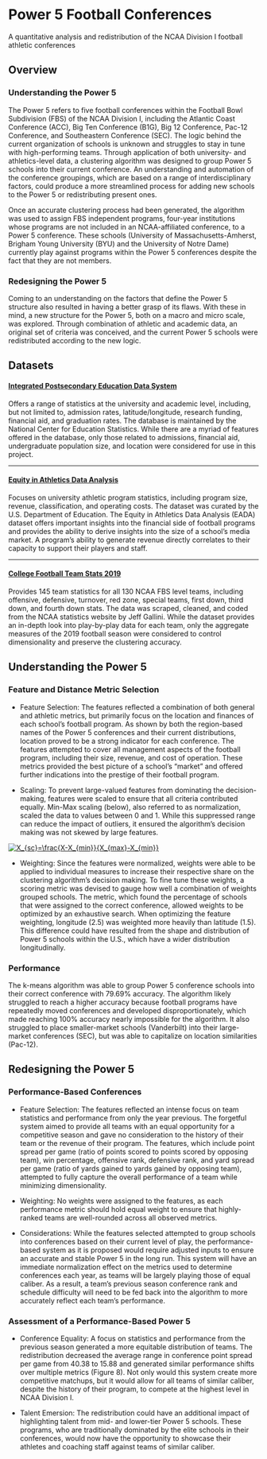 # Power 5 Football Conferences
A quantitative analysis and redistribution of the NCAA  Division I football athletic conferences

## Overview

### Understanding the Power 5

The Power 5 refers to five football conferences within the Football Bowl Subdivision (FBS) of the NCAA Division I, including the Atlantic Coast Conference (ACC), Big Ten Conference (B1G), Big 12 Conference, Pac-12 Conference, and Southeastern Conference (SEC). The logic behind the current organization of schools is unknown and struggles to stay in tune with high-performing teams. Through application of both university- and athletics-level data, a clustering algorithm was designed to group Power 5 schools into their current conference. An understanding and automation of the conference groupings, which are based on a range of interdisciplinary factors, could produce a more streamlined process for adding new schools to the Power 5 or redistributing present ones.

Once an accurate clustering process had been generated, the algorithm was used to assign FBS independent programs, four-year institutions whose programs are not included in an NCAA-affiliated conference, to a Power 5 conference. These schools (University of Massachusetts-Amherst, Brigham Young University (BYU) and the University of Notre Dame) currently play against programs within the Power 5 conferences despite the fact that they are not members.

### Redesigning the Power 5

Coming to an understanding on the factors that define the Power 5 structure also resulted in having a better grasp of its flaws. With these in mind, a new structure for the Power 5, both on a macro and micro scale, was explored. Through combination of athletic and academic data, an original set of criteria was conceived, and the current Power 5 schools were redistributed according to the new logic. 

## Datasets

#### [Integrated Postsecondary Education Data System](https://nces.ed.gov/ipeds/datacenter/InstitutionByName.aspx?goToReportId=1)

  Offers a range of statistics at the university and academic level, including, but not limited to, admission rates, latitude/longitude, research funding, financial aid, and graduation rates. The database is maintained by the National Center for Education Statistics. While there are a myriad of features offered in the database, only those related to admissions, financial aid, undergraduate population size, and location were considered for use in this project. 
  
---

#### [Equity in Athletics Data Analysis](https://ope.ed.gov/athletics/#/customdata/search)

Focuses on university athletic program statistics, including program size, revenue, classification, and operating costs. The dataset was curated by the U.S. Department of Education. The Equity in Athletics Data Analysis (EADA) dataset offers important insights into the financial side of football programs and provides the ability to derive insights into the size of a school’s media market. A program’s ability to generate revenue directly correlates to their capacity to support their players and staff.

---

#### [College Football Team Stats 2019](https://www.kaggle.com/jeffgallini/college-football-team-stats-2019)

Provides 145 team statistics for all 130 NCAA FBS level teams, including offensive, defensive, turnover, red zone, special teams, first down, third down, and fourth down stats. The data was scraped, cleaned, and coded from the NCAA statistics website by Jeff Gallini. While the dataset provides an in-depth look into play-by-play data for each team, only the aggregate measures of the 2019 football season were considered to control dimensionality and preserve the clustering accuracy.

## Understanding the Power 5

### Feature and Distance Metric Selection

- Feature Selection: The features reflected a combination of both general and athletic metrics, but primarily focus on the location and finances of each school’s football program. As shown by both the region-based names of the Power 5 conferences and their current distributions, location proved to be a strong indicator for each conference. The features attempted to cover all management aspects of the football program, including their size, revenue, and cost of operation. These metrics provided the best picture of a school’s “market” and offered further indications into the prestige of their football program.

- Scaling: To prevent large-valued features from dominating the decision-making, features were scaled to ensure that all criteria contributed equally. Min-Max scaling (below), also referred to as normalization, scaled the data to values between 0 and 1. While this suppressed range can reduce the impact of outliers, it ensured the algorithm’s decision making was not skewed by large features.

<a href="https://www.codecogs.com/eqnedit.php?latex=X_{sc}=\frac{X-X_{min}}{X_{max}-X_{min}}" target="_blank"><img src="https://latex.codecogs.com/gif.latex?X_{sc}=\frac{X-X_{min}}{X_{max}-X_{min}}" title="X_{sc}=\frac{X-X_{min}}{X_{max}-X_{min}}" /></a>

- Weighting: Since the features were normalized, weights were able to be applied to individual measures to increase their respective share on the clustering algorithm’s decision making. To fine tune these weights, a scoring metric was devised to gauge how well a combination of weights grouped schools. The metric, which found the percentage of schools that were assigned to the correct conference, allowed weights to be optimized by an exhaustive search. When optimizing the feature weighting, longitude (2.5) was weighted more heavily than latitude (1.5). This difference could have resulted from the shape and distribution of Power 5 schools within the U.S., which have a wider distribution longitudinally.

### Performance

The k-means algorithm was able to group Power 5 conference schools into their correct conference with 79.69% accuracy. The algorithm likely struggled to reach a higher accuracy because football programs have repeatedly moved conferences and developed disproportionately, which made reaching 100% accuracy nearly impossible for the algorithm. It also struggled to place smaller-market schools (Vanderbilt) into their large-market conferences (SEC), but was able to capitalize on location similarities (Pac-12).

## Redesigning the Power 5

### Performance-Based Conferences

- Feature Selection: The features reflected an intense focus on team statistics and performance from only the year previous. The forgetful system aimed to provide all teams with an equal opportunity for a competitive season and gave no consideration to the history of their team or the revenue of their program. The features, which include point spread per game (ratio of points scored to points scored by opposing team), win percentage, offensive rank, defensive rank, and yard spread per game (ratio of yards gained to yards gained by opposing team), attempted to fully capture the overall performance of a team while minimizing dimensionality. 

- Weighting: No weights were assigned to the features, as each performance metric should hold equal weight to ensure that highly-ranked teams are well-rounded across all observed metrics.

- Considerations: While the features selected attempted to group schools into conferences based on their current level of play, the performance-based system as it is proposed would require adjusted inputs to ensure an accurate and stable Power 5 in the long run. This system will have an immediate normalization effect on the metrics used to determine conferences each year, as teams will be largely playing those of equal caliber. As a result, a team’s previous season conference rank and schedule difficulty will need to be fed back into the algorithm to more accurately reflect each team’s performance.

### Assessment of a Performance-Based Power 5 

- Conference Equality: A focus on statistics and performance from the previous season generated a more equitable distribution of teams. The redistribution decreased the average range in conference point spread per game from 40.38 to 15.88 and generated similar performance shifts over multiple metrics (Figure 8). Not only would this system create more competitive matchups, but it would allow for all teams of similar caliber, despite the history of their program, to compete at the highest level in NCAA Division I.

- Talent Emersion: The redistribution could have an additional impact of highlighting talent from mid- and lower-tier Power 5 schools. These programs, who are traditionally dominated by the elite schools in their conferences, would now have the opportunity to showcase their athletes and coaching staff against teams of similar caliber.
